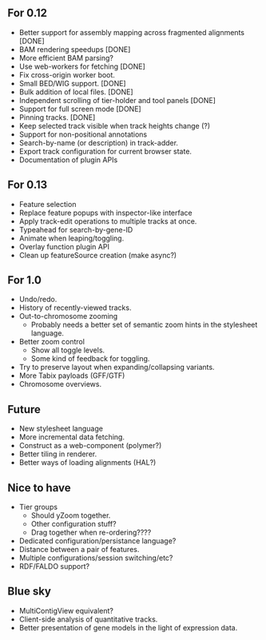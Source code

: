 For 0.12
--------

  - Better support for assembly mapping across fragmented alignments [DONE]
  - BAM rendering speedups [DONE]
  - More efficient BAM parsing?
  - Use web-workers for fetching [DONE]
  - Fix cross-origin worker boot.
  - Small BED/WIG support. [DONE]
  - Bulk addition of local files. [DONE]
  - Independent scrolling of tier-holder and tool panels [DONE]
  - Support for full screen mode [DONE]
  - Pinning tracks. [DONE]
  - Keep selected track visible when track heights change (?)
  - Support for non-positional annotations
  - Search-by-name (or description) in track-adder.
  - Export track configuration for current browser state.
  - Documentation of plugin APIs

For 0.13
--------

  - Feature selection
  - Replace feature popups with inspector-like interface
  - Apply track-edit operations to multiple tracks at once.
  - Typeahead for search-by-gene-ID
  - Animate when leaping/toggling.
  - Overlay function plugin API
  - Clean up featureSource creation (make async?)

For 1.0
--------

  - Undo/redo.  
  - History of recently-viewed tracks.
  - Out-to-chromosome zooming
    + Probably needs a better set of semantic zoom hints in the
      stylesheet language.
  - Better zoom control
    + Show all toggle levels.
    + Some kind of feedback for toggling.
  - Try to preserve layout when expanding/collapsing variants.
  - More Tabix payloads (GFF/GTF)
  - Chromosome overviews.

Future
-------------

 - New stylesheet language
 - More incremental data fetching.
 - Construct as a web-component (polymer?)
 - Better tiling in renderer.
 - Better ways of loading alignments (HAL?)

Nice to have
------------

 - Tier groups
     + Should yZoom together.
     + Other configuration stuff?
     + Drag together when re-ordering????
 - Dedicated configuration/persistance language?
 - Distance between a pair of features.
 - Multiple configurations/session switching/etc?
- RDF/FALDO support?

Blue sky
--------
    
 - MultiContigView equivalent?
 - Client-side analysis of quantitative tracks.
 - Better presentation of gene models in the light of expression data.